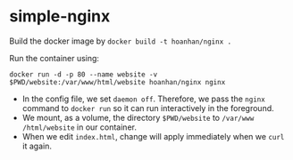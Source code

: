 # simple-nginx

Build the docker image by `docker build -t hoanhan/nginx .`

Run the container using: 
```
docker run -d -p 80 --name website -v $PWD/website:/var/www/html/website hoanhan/nginx nginx
```
- In the config file, we set `daemon off`. Therefore, we pass the `nginx` command to `docker run` so it can run interactively in the foreground.
- We mount, as a volume, the directory `$PWD/website` to `/var/www /html/website` in our container.
- When we edit `index.html`, change will apply immediately when we `curl` it again.
